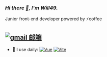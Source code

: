 ### _Hi there 👋, I'm Will49._

Junior front-end developer powered by ⚡coffee

## [![gmail 邮箱](https://img.shields.io/badge/Gmail-D14836?logo=gmail&logoColor=white)](mailto:will1148683448@gmail.com)

- 🚀 I use daily:
  [![Vue](https://img.shields.io/badge/Vue.js-35495E?logo=vue.js&logoColor=4FC08D)](https://vuejs.org/)
  [![Vite](https://img.shields.io/badge/Vite-646CFF?logo=vite&logoColor=FFD62E)](https://vite.dev/)
